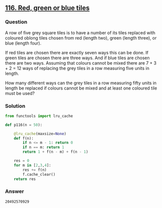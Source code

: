 ## **[116. Red, green or blue tiles](https://projecteuler.net/problem=116)**

### Question
A row of five grey square tiles is to have a number of its tiles replaced with coloured oblong tiles chosen from red (length two), green (length three), or blue (length four).

If red tiles are chosen there are exactly seven ways this can be done. If green tiles are chosen there are three ways. And if blue tiles are chosen there are two ways. Assuming that colours cannot be mixed there are 7 + 3 + 2 = 12 ways of replacing the grey tiles in a row measuring five units in length.

How many different ways can the grey tiles in a row measuring fifty units in length be replaced if colours cannot be mixed and at least one coloured tile must be used?

### Solution

```python
from functools import lru_cache

def p116(n = 50):

    @lru_cache(maxsize=None)
    def f(n):
        if n <= m - 1: return 0
        if n == m: return 1
        return 1 + f(n - m) + f(n - 1)

    res = 0
    for m in [2,3,4]:
        res += f(n)
        f.cache_clear()
    return res
```

### Answer 
`20492570929`
